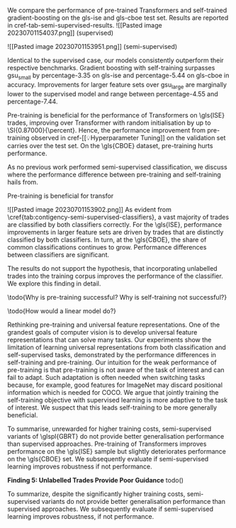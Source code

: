 We compare the performance of pre-trained Transformers and self-trained gradient-boosting on the gls-ise and gls-cboe test set. Results are reported in cref-tab-semi-supervised-results. 
![[Pasted image 20230701154037.png]]
(supervised)

![[Pasted image 20230701153951.png]]
(semi-supervised)

Identical to the supervised case, our models consistently outperform their respective benchmarks. Gradient boosting with self-training surpasses $\operatorname{gsu}_{\mathrm{small}}$ by percentage-3.35 on gls-ise and percentage-5.44 on gls-cboe in accuracy. Improvements for larger feature sets over $\operatorname{gsu}_{\mathrm{large}}$ are marginally lower to the supervised model and range between percentage-4.55 and percentage-7.44.

Pre-training is beneficial for the performance of Transformers on \gls{ISE} trades, improving over Transformer with random initialisation by up to \SI{0.87000}{\percent}. Hence, the performance improvement from pre-training observed in cref-[[💡Hyperparameter Tuning]] on the validation set carries over the test set. On the \gls{CBOE} dataset, pre-training hurts performance.

As no previous work performed semi-supervised classification, we discuss where the performance difference between pre-training and self-training hails from.

Pre-training is beneficial for transfor

![[Pasted image 20230701153902.png]]
As evident from \cref{tab:contigency-semi-supervised-classifiers}, a vast majority of trades are classified by both classifiers correctly. For the \gls{ISE}, performance improvements in larger feature sets are driven by trades that are distinctly classified by both classifiers. In turn, at the \gls{CBOE}, the share of common classifications continues to grow. Performance differences between classifiers are significant.    


The results do not support the hypothesis, that incorporating unlabelled trades into the training corpus improves the performance of the classifier. We explore this finding in detail.

\todo{Why is pre-training successful? Why is self-training not successful?}

\todo{How would a linear model do?}


Rethinking pre-training and universal feature representations. One of the grandest goals of computer vision is to develop universal feature representations that can solve many tasks. Our experiments show the limitation of learning universal representations from both classification and self-supervised tasks, demonstrated by the performance differences in self-training and pre-training. Our intuition for the weak performance of pre-training is that pre-training is not aware of the task of interest and can fail to adapt. Such adaptation is often needed when switching tasks because, for example, good features for ImageNet may discard positional information which is needed for COCO. We argue that jointly training the self-training objective with supervised learning is more adaptive to the task of interest. We suspect that this leads self-training to be more generally beneficial.

To summarise, unrewarded for higher training costs, semi-supervised variants of \glspl{GBRT} do not provide better generalisation performance than supervised approaches. Pre-training of Transformers improves performance on the \gls{ISE} sample but slightly deteriorates performance on the \gls{CBOE} set. We subsequently evaluate if semi-supervised learning improves robustness if not performance.


**Finding 5: Unlabelled Trades Provide Poor Guidance**
todo()

To summarize, despite the significantly higher training costs, semi-supervised variants do not provide better generalisation performance than supervised approaches. We subsequently evaluate if semi-supervised learning improves robustness, if not performance.